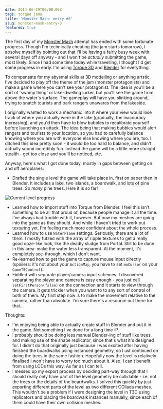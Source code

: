 ```yaml
---
date: 2014-06-29T00:00:00Z
tags: torque jams
title: 'Monster Mash: entry #0'
slug: monster-mash-entry-0
featured: true
---
```


The first day of my [Monster Mash][] attempt has ended with some fortunate progress.
Though I'm technically cheating (the jam starts tomorrow), I absolve myself by pointing out that I'll be having a fairly busy week with several days off anyway - and I won't be _actually_ submitting the game, most likely.
Since I had some time today while travelling, I thought I'd get some progress in early.
I'm using [Torque 3D][] and [Blender][] for everything.

To compensate for my abysmal skills at 3D modelling or anything artstic, I've decided to play off the theme of the jam (monster protagonists) and make a game where you can't see your protagonist.
The idea is you'll be a sort of 'swamp thing' or lake-dwelling lurker, but you'll see the game from above the water's surface.
The gameplay will have you slinking around, trying to snatch tourists and park rangers unawares from the lakeside.

I originally wanted to work a mechanic into it where your view would lose track of where you actually were in the lake (gradually, the inaccuracy increasing), and you'd then have to blow bubbles to recalibrate yourself before launching an attack.
The idea being that making bubbles would alert rangers and tourists to your location, so you had to carefully balance knowing where you are with everyone else knowing where you are, too.
I ditched this idea pretty soon - it would be too hard to balance, and didn't actually sound incredibly fun.
Instead the game will be a little more straight stealth - get too close and you'll be noticed, etc.

Anyway, here's what I got done today, mostly in gaps between getting on and off aeroplanes:

 * Drafted the single level the game will take place in, first on paper then in Blender.
   It includes a lake, two islands, a boardwalk, and lots of pine trees.
   _So many_ pine trees.
	Here it is so far!

![Current level progress](http://i.imgur.com/YuYYyNf.png)

 * Learned how to import stuff into Torque from Blender.
   I feel this isn't something to be all that proud of, because people manage it all the time.
   I've always had trouble with it, however.
   But now my meshes are going into the game as they should.
   And while I haven't tried to work out texturing yet, I'm feeling much more confident about the whole process.
 * Learned how to use `WaterPlane` settings.
   Seriously, there are a lot of them.
   I mostly futzed with the array of ripple textures to get a really good ooze-like look, like the deadly sludge from Portal.
   Still to be done in this area: make the water less transparent.
   At the moment, it's completely see-through, which I don't want.
 * Re-learned how to get the game to capture mouse input directly (spoilers: it's not about your `ActionMap`, you have to set `noCursor` on your `GameTSControl`).
 * Fiddled with separate player/camera input schemes.
   I discovered separating the player and camera is easy enough - you just call `setFirstPerson(false)` on the connection and it starts to view through the camera.
   It gets trickier when you want to to any sort of control of both of them.
   My first step now is to make the movement relative to the camera, rather than absolute.
   I'm sure there's a resource out there for that...

Thoughts:

 * I'm enjoying being able to actually create stuff in Blender and put it in the game.
   Not something I've done for a long time :P.
 * I probably should be doing less manual Blender-ing of stuff like trees, and making use of the shape replicator, since that's what it's designed for.
   I didn't do that originally just because I was excited after having finished the boardwalks using instanced geometry, so I ust continued on doing the trees in the same fashion.
   Hopefully now the level is relatively finalised I won't have to worry too much about it.
   Also, I can't benefit from using LODs this way.
	As far as I can tell.
 * I messed up my export process by deciding part-way through that I should really only have part of the level geometry be collidable - i.e. not the trees or the details of the boardwalks.
   I solved this quickly by just exporting different parts of the level as two different COllada meshes.
   This wouldn't be a problem if I were designing the level in T3D using replicators and placing the boardwalk instances manually, since each of them could have their own collision meshes.

[Monster Mash]: http://itch.io/jams/monster-mash
[Torque 3D]: http://torque3d.org
[Blender]: http://www.blender.org/
